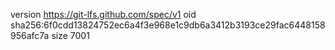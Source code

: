 version https://git-lfs.github.com/spec/v1
oid sha256:6f0cdd13824752ec6a4f3e968e1c9db6a3412b3193ce29fac6448158956afc7a
size 7001
